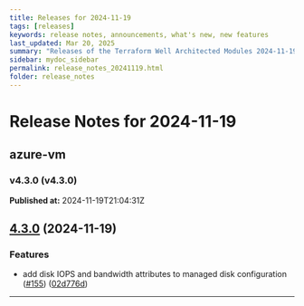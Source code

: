 ```yaml
---
title: Releases for 2024-11-19
tags: [releases]
keywords: release notes, announcements, what's new, new features
last_updated: Mar 20, 2025
summary: "Releases of the Terraform Well Architected Modules 2024-11-19"
sidebar: mydoc_sidebar
permalink: release_notes_20241119.html
folder: release_notes
---
```


# Release Notes for 2024-11-19

## azure-vm
### v4.3.0 (v4.3.0)
**Published at:** 2024-11-19T21:04:31Z

## [4.3.0](https://github.com/CloudNationHQ/terraform-azure-vm/compare/v4.2.2...v4.3.0) (2024-11-19)


### Features

* add disk IOPS and bandwidth attributes to managed disk configuration ([#155](https://github.com/CloudNationHQ/terraform-azure-vm/issues/155)) ([02d776d](https://github.com/CloudNationHQ/terraform-azure-vm/commit/02d776d0a85cf53bd23088a3501b6e6851bbb66b))

---

